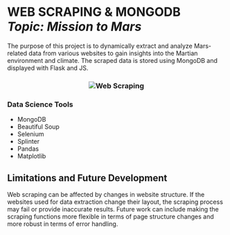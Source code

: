 <h1 align="left">WEB SCRAPING & MONGODB<br><i>Topic: Mission to Mars</i> </h1> 

<p>The purpose of this project is to dynamically extract and analyze Mars-related data from various websites to gain insights into the Martian environment and climate. The scraped data is stored using MongoDB and displayed with Flask and JS.</p>

<h3 align="center"><img src="https://user-images.githubusercontent.com/8321756/233799411-6abf1d53-111a-48ea-9f2f-b99973ab8a3a.png" alt="Web Scraping" style="pointer-events: none;"></h3>

### Data Science Tools
* MongoDB
* Beautiful Soup
* Selenium
* Splinter
* Pandas
* Matplotlib

## Limitations and Future Development
Web scraping can be affected by changes in website structure. If the websites used for data extraction change their layout, the scraping process may fail or provide inaccurate results. Future work can include making the scraping functions more flexible in terms of page structure changes and more robust in terms of error handling.

